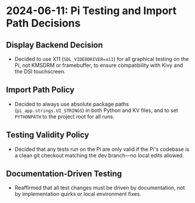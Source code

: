 # 2024-06-11: Pi Testing and Import Path Decisions

## Display Backend Decision

- Decided to use X11 (`SDL_VIDEODRIVER=x11`) for all graphical testing on the Pi, not KMSDRM or framebuffer, to ensure compatibility with Kivy and the DSI touchscreen.

## Import Path Policy

- Decided to always use absolute package paths (`pi_app.strings.UI_STRINGS`) in both Python and KV files, and to set `PYTHONPATH` to the project root for all runs.

## Testing Validity Policy

- Decided that any tests run on the Pi are only valid if the Pi's codebase is a clean git checkout matching the dev branch—no local edits allowed.

## Documentation-Driven Testing

- Reaffirmed that all test changes must be driven by documentation, not by implementation quirks or local environment fixes.
